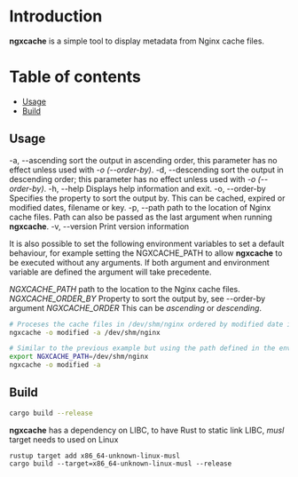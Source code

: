 # Introduction

**ngxcache** is a simple tool to display metadata from Nginx cache files.

# Table of contents

* [Usage](#usage)
* [Build](#build)

## Usage

-a, --ascending sort the output in ascending order, this parameter has no effect unless used with *-o (--order-by)*.
-d, --descending sort the output in descending order; this parameter has no effect unless used with *-o (--order-by)*.
-h, --help Displays help information and exit.
-o, --order-by Specifies the property to sort the output by. This can be cached, expired or modified dates, filename or key.
-p, --path path to the location of Nginx cache files. Path can also be passed as the last argument when running **ngxcache**.
-v, --version Print version information

It is also possible to set the following environment variables to set a default behaviour, for example setting the NGXCACHE_PATH to allow **ngxcache** to be executed without any arguments. If both argument and environment variable are defined the argument will take precedente.

*NGXCACHE_PATH* path to the location to the Nginx cache files.
*NGXCACHE_ORDER_BY* Property to sort the output by, see --order-by argument
*NGXCACHE_ORDER* This can be *ascending* or *descending*.

```bash
# Proceses the cache files in /dev/shm/nginx ordered by modified date in ascending order.
ngxcache -o modified -a /dev/shm/nginx
```

```bash
# Similar to the previous example but using the path defined in the environment.
export NGXCACHE_PATH=/dev/shm/nginx
ngxcache -o modified -a
```

## Build

```bash
cargo build --release
```

**ngxcache** has a dependency on LIBC, to have Rust to static link LIBC, *musl* target needs to used on Linux

```
rustup target add x86_64-unknown-linux-musl
cargo build --target=x86_64-unknown-linux-musl --release
```
